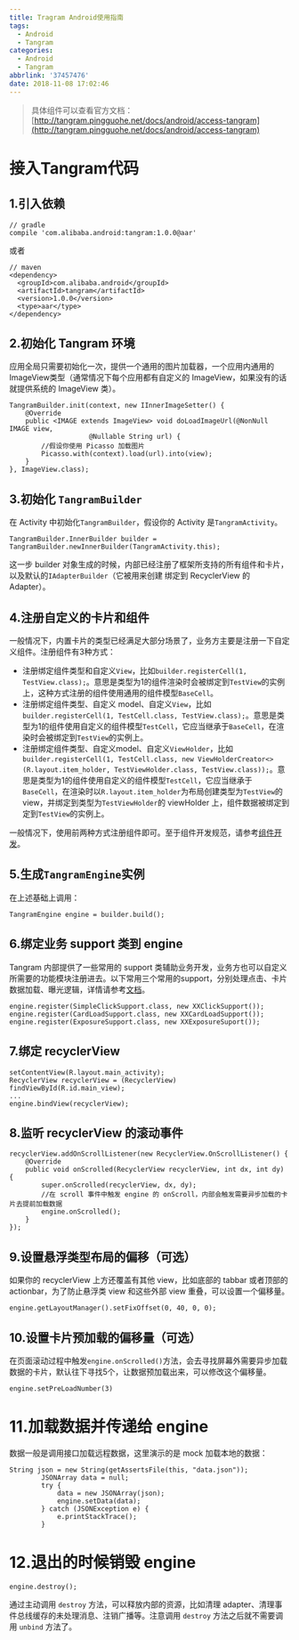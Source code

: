 ```yaml
---
title: Tragram Android使用指南
tags:
  - Android
  - Tangram
categories:
  - Android
  - Tangram
abbrlink: '37457476'
date: 2018-11-08 17:02:46
---
```


> 具体组件可以查看官方文档：[http://tangram.pingguohe.net/docs/android/access-tangram](http://tangram.pingguohe.net/docs/android/access-tangram)

# 接入Tangram代码

## 1.引入依赖

```
// gradle
compile 'com.alibaba.android:tangram:1.0.0@aar'
```

或者

```
// maven
<dependency>
  <groupId>com.alibaba.android</groupId>
  <artifactId>tangram</artifactId>
  <version>1.0.0</version>
  <type>aar</type>
</dependency>
```

<!--more-->

## 2.初始化 Tangram 环境

应用全局只需要初始化一次，提供一个通用的图片加载器，一个应用内通用的ImageView类型（通常情况下每个应用都有自定义的 ImageView，如果没有的话就提供系统的 ImageView 类）。

```
TangramBuilder.init(context, new IInnerImageSetter() {
	@Override
	public <IMAGE extends ImageView> void doLoadImageUrl(@NonNull IMAGE view,
                    @Nullable String url) {
		//假设你使用 Picasso 加载图片
		Picasso.with(context).load(url).into(view);
	}
}, ImageView.class);
```

## 3.初始化 `TangramBuilder`

在 Activity 中初始化`TangramBuilder`，假设你的 Activity 是`TangramActivity`。

```
TangramBuilder.InnerBuilder builder = TangramBuilder.newInnerBuilder(TangramActivity.this);
```

这一步 builder 对象生成的时候，内部已经注册了框架所支持的所有组件和卡片，以及默认的`IAdapterBuilder`（它被用来创建 绑定到 RecyclerView 的Adapter）。

## 4.注册自定义的卡片和组件

一般情况下，内置卡片的类型已经满足大部分场景了，业务方主要是注册一下自定义组件。注册组件有3种方式：

- 注册绑定组件类型和自定义`View`，比如`builder.registerCell(1, TestView.class);`。意思是类型为1的组件渲染时会被绑定到`TestView`的实例上，这种方式注册的组件使用通用的组件模型`BaseCell`。
- 注册绑定组件类型、自定义 model、自定义`View`，比如`builder.registerCell(1, TestCell.class, TestView.class);`。意思是类型为1的组件使用自定义的组件模型`TestCell`，它应当继承于`BaseCell`，在渲染时会被绑定到`TestView`的实例上。
- 注册绑定组件类型、自定义model、自定义`ViewHolder`，比如`builder.registerCell(1, TestCell.class, new ViewHolderCreator<>(R.layout.item_holder, TestViewHolder.class, TestView.class));`。意思是类型为1的组件使用自定义的组件模型`TestCell`，它应当继承于`BaseCell`，在渲染时以`R.layout.item_holder`为布局创建类型为`TestView`的 view，并绑定到类型为`TestViewHolder`的 viewHolder 上，组件数据被绑定到定到`TestView`的实例上。

一般情况下，使用前两种方式注册组件即可。至于组件开发规范，请参考[组件开发](http://tangram.pingguohe.net/docs/android/develop-component)。

## 5.生成`TangramEngine`实例

在上述基础上调用：

```
TangramEngine engine = builder.build();
```

## 6.绑定业务 support 类到 engine

Tangram 内部提供了一些常用的 support 类辅助业务开发，业务方也可以自定义所需要的功能模块注册进去。以下常用三个常用的support，分别处理点击、卡片数据加载、曝光逻辑，详情请参考[文档](http://tangram.pingguohe.net/docs/android/access-tangram)。

```
engine.register(SimpleClickSupport.class, new XXClickSupport());
engine.register(CardLoadSupport.class, new XXCardLoadSupport());
engine.register(ExposureSupport.class, new XXExposureSuport());
```

## 7.绑定 recyclerView

```
setContentView(R.layout.main_activity);
RecyclerView recyclerView = (RecyclerView) findViewById(R.id.main_view);
...
engine.bindView(recyclerView);
```

## 8.监听 recyclerView 的滚动事件

```
recyclerView.addOnScrollListener(new RecyclerView.OnScrollListener() {
	@Override
	public void onScrolled(RecyclerView recyclerView, int dx, int dy) {
		super.onScrolled(recyclerView, dx, dy);
		//在 scroll 事件中触发 engine 的 onScroll，内部会触发需要异步加载的卡片去提前加载数据
		engine.onScrolled();
	}
});
```

## 9.设置悬浮类型布局的偏移（可选）

如果你的 recyclerView 上方还覆盖有其他 view，比如底部的 tabbar 或者顶部的 actionbar，为了防止悬浮类 view 和这些外部 view 重叠，可以设置一个偏移量。

```
engine.getLayoutManager().setFixOffset(0, 40, 0, 0);
```

## 10.设置卡片预加载的偏移量（可选）

在页面滚动过程中触发`engine.onScrolled()`方法，会去寻找屏幕外需要异步加载数据的卡片，默认往下寻找5个，让数据预加载出来，可以修改这个偏移量。

```
engine.setPreLoadNumber(3)
```

# 11.加载数据并传递给 engine

数据一般是调用接口加载远程数据，这里演示的是 mock 加载本地的数据：

```
String json = new String(getAssertsFile(this, "data.json"));
        JSONArray data = null;
        try {
            data = new JSONArray(json);
            engine.setData(data);
        } catch (JSONException e) {
            e.printStackTrace();
        }
```

# 12.退出的时候销毁 engine

```
engine.destroy();
```

通过主动调用 `destroy` 方法，可以释放内部的资源，比如清理 adapter、清理事件总线缓存的未处理消息、注销广播等。注意调用 `destroy` 方法之后就不需要调用 `unbind` 方法了。

